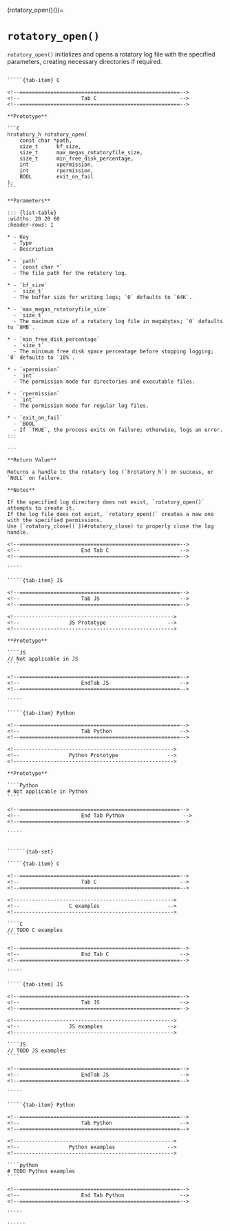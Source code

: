 <!-- ============================================================== -->
(rotatory_open()())=
# `rotatory_open()`
<!-- ============================================================== -->

`rotatory_open()` initializes and opens a rotatory log file with the specified parameters, creating necessary directories if required.

<!------------------------------------------------------------>
<!--                    Prototypes                          -->
<!------------------------------------------------------------>

``````{tab-set}

`````{tab-item} C

<!--====================================================-->
<!--                    Tab C                           -->
<!--====================================================-->

**Prototype**

```C
hrotatory_h rotatory_open(
    const char *path,
    size_t      bf_size,
    size_t      max_megas_rotatoryfile_size,
    size_t      min_free_disk_percentage,
    int         xpermission,
    int         rpermission,
    BOOL        exit_on_fail
);
```

**Parameters**

::: {list-table}
:widths: 20 20 60
:header-rows: 1

* - Key
  - Type
  - Description

* - `path`
  - `const char *`
  - The file path for the rotatory log.

* - `bf_size`
  - `size_t`
  - The buffer size for writing logs; `0` defaults to `64K`.

* - `max_megas_rotatoryfile_size`
  - `size_t`
  - The maximum size of a rotatory log file in megabytes; `0` defaults to `8MB`.

* - `min_free_disk_percentage`
  - `size_t`
  - The minimum free disk space percentage before stopping logging; `0` defaults to `10%`.

* - `xpermission`
  - `int`
  - The permission mode for directories and executable files.

* - `rpermission`
  - `int`
  - The permission mode for regular log files.

* - `exit_on_fail`
  - `BOOL`
  - If `TRUE`, the process exits on failure; otherwise, logs an error.
:::

---

**Return Value**

Returns a handle to the rotatory log (`hrotatory_h`) on success, or `NULL` on failure.

**Notes**

If the specified log directory does not exist, `rotatory_open()` attempts to create it.
If the log file does not exist, `rotatory_open()` creates a new one with the specified permissions.
Use [`rotatory_close()`](#rotatory_close) to properly close the log handle.

<!--====================================================-->
<!--                    End Tab C                       -->
<!--====================================================-->

`````

`````{tab-item} JS

<!--====================================================-->
<!--                    Tab JS                          -->
<!--====================================================-->

<!---------------------------------------------------->
<!--                JS Prototype                    -->
<!---------------------------------------------------->

**Prototype**

````JS
// Not applicable in JS
````

<!--====================================================-->
<!--                    EndTab JS                       -->
<!--====================================================-->

`````

`````{tab-item} Python

<!--====================================================-->
<!--                    Tab Python                      -->
<!--====================================================-->

<!---------------------------------------------------->
<!--                Python Prototype                -->
<!---------------------------------------------------->

**Prototype**

````Python
# Not applicable in Python
````

<!--====================================================-->
<!--                    End Tab Python                   -->
<!--====================================================-->

`````

``````

<!------------------------------------------------------------>
<!--                    Examples                            -->
<!------------------------------------------------------------>

```````{dropdown} Examples

``````{tab-set}

`````{tab-item} C

<!--====================================================-->
<!--                    Tab C                           -->
<!--====================================================-->

<!---------------------------------------------------->
<!--                C examples                      -->
<!---------------------------------------------------->

````C
// TODO C examples
````

<!--====================================================-->
<!--                    End Tab C                       -->
<!--====================================================-->

`````

`````{tab-item} JS

<!--====================================================-->
<!--                    Tab JS                          -->
<!--====================================================-->

<!---------------------------------------------------->
<!--                JS examples                     -->
<!---------------------------------------------------->

````JS
// TODO JS examples
````

<!--====================================================-->
<!--                    EndTab JS                       -->
<!--====================================================-->

`````

`````{tab-item} Python

<!--====================================================-->
<!--                    Tab Python                      -->
<!--====================================================-->

<!---------------------------------------------------->
<!--                Python examples                 -->
<!---------------------------------------------------->

````python
# TODO Python examples
````

<!--====================================================-->
<!--                    End Tab Python                  -->
<!--====================================================-->

`````

``````

```````
